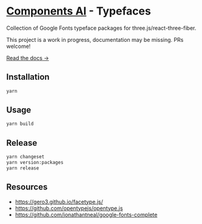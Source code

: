 # [Components AI](https://components.ai) - Typefaces

Collection of Google Fonts typeface packages for three.js/react-three-fiber.

This project is a work in progress, documentation may be missing. PRs welcome!

[Read the docs &rarr;](https://components.ai/docs/typefaces)

## Installation

```sh
yarn
```

## Usage

```sh
yarn build
```

## Release

```sh
yarn changeset
yarn version:packages
yarn release
```

## Resources

- https://gero3.github.io/facetype.js/
- https://github.com/opentypejs/opentype.js
- https://github.com/jonathantneal/google-fonts-complete
